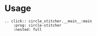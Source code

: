 # Usage

```{eval-rst}
.. click:: circle_stitcher.__main__:main
    :prog: circle-stitcher
    :nested: full
```

